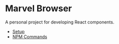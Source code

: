 # Marvel Browser

A personal project for developing React components.

- [Setup](docs/Setup.md)
- [NPM Commands](docs/Commands.md)

